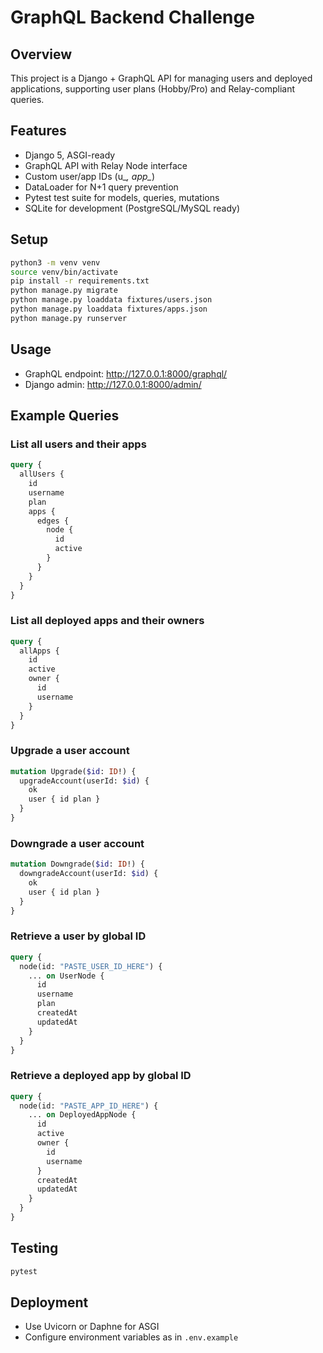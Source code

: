 # GraphQL Backend Challenge

## Overview

This project is a Django + GraphQL API for managing users and deployed applications, supporting user plans (Hobby/Pro) and Relay-compliant queries.

## Features

- Django 5, ASGI-ready
- GraphQL API with Relay Node interface
- Custom user/app IDs (u_*, app_*)
- DataLoader for N+1 query prevention
- Pytest test suite for models, queries, mutations
- SQLite for development (PostgreSQL/MySQL ready)

## Setup

```sh
python3 -m venv venv
source venv/bin/activate
pip install -r requirements.txt
python manage.py migrate
python manage.py loaddata fixtures/users.json
python manage.py loaddata fixtures/apps.json
python manage.py runserver
```

## Usage

- GraphQL endpoint: http://127.0.0.1:8000/graphql/
- Django admin: http://127.0.0.1:8000/admin/

## Example Queries

### List all users and their apps

```graphql
query {
  allUsers {
    id
    username
    plan
    apps {
      edges {
        node {
          id
          active
        }
      }
    }
  }
}
```

### List all deployed apps and their owners

```graphql
query {
  allApps {
    id
    active
    owner {
      id
      username
    }
  }
}
```

### Upgrade a user account

```graphql
mutation Upgrade($id: ID!) {
  upgradeAccount(userId: $id) {
    ok
    user { id plan }
  }
}
```

### Downgrade a user account

```graphql
mutation Downgrade($id: ID!) {
  downgradeAccount(userId: $id) {
    ok
    user { id plan }
  }
}
```

### Retrieve a user by global ID

```graphql
query {
  node(id: "PASTE_USER_ID_HERE") {
    ... on UserNode {
      id
      username
      plan
      createdAt
      updatedAt
    }
  }
}
```

### Retrieve a deployed app by global ID

```graphql
query {
  node(id: "PASTE_APP_ID_HERE") {
    ... on DeployedAppNode {
      id
      active
      owner {
        id
        username
      }
      createdAt
      updatedAt
    }
  }
}
```

## Testing

```sh
pytest
```

## Deployment

- Use Uvicorn or Daphne for ASGI
- Configure environment variables as in `.env.example`


